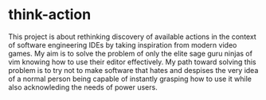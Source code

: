 # think-action

This project is about rethinking discovery of available actions in the context 
of software engineering IDEs by taking inspiration from modern video games. 
My aim is to solve the problem of only the elite sage guru ninjas of vim knowing 
how to use their editor effectively. My path toward solving this problem is to 
try not to make software that hates and despises the very idea of a normal person 
being capable of instantly grasping how to use it while also acknowleding the needs 
of power users.
